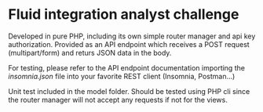 # Fluid integration analyst challenge

Developed in pure PHP, including its own simple router manager and api key authorization. Provided as an API endpoint which receives a POST request (multipart/form) and returs JSON data in the body. 

For testing, please refer to the API endpoint documentation importing the *insomnia.json* file into your favorite REST client (Insomnia, Postman...)

Unit test included in the model folder. Should be tested using PHP cli since the router manager will not accept any requests if not for the views.
